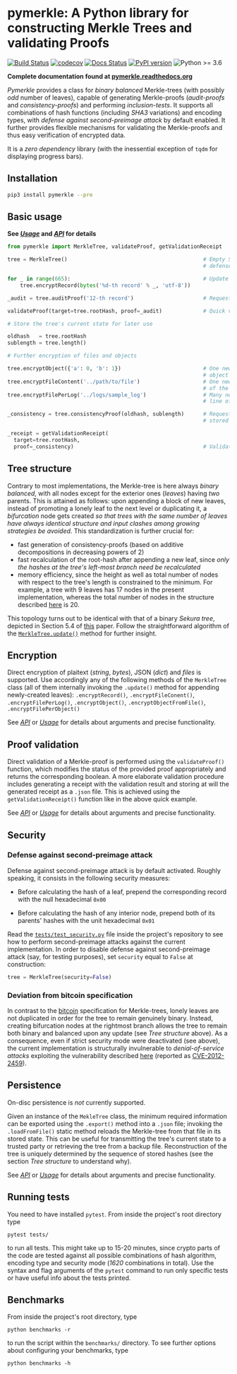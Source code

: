 # pymerkle: A Python library for constructing Merkle Trees and validating Proofs

[![Build Status](https://travis-ci.com/FoteinosMerg/pymerkle.svg?branch=master)](https://travis-ci.com/FoteinosMerg/pymerkle)
[![codecov](https://codecov.io/gh/FoteinosMerg/pymerkle/branch/master/graph/badge.svg)](https://codecov.io/gh/FoteinosMerg/pymerkle)
[![Docs Status](https://readthedocs.org/projects/pymerkle/badge/?version=latest)](http://pymerkle.readthedocs.org)
[![PyPI version](https://badge.fury.io/py/pymerkle.svg)](https://pypi.org/project/pymerkle/)
![Python >= 3.6](https://img.shields.io/badge/python-%3E%3D%203.6-blue.svg)

**Complete documentation found at [pymerkle.readthedocs.org](http://pymerkle.readthedocs.org/)**

_Pymerkle_ provides a class for _binary balanced_ Merkle-trees (with possibly
_odd_ number of leaves), capable of generating Merkle-proofs (_audit-proofs_
and _consistency-proofs_) and performing _inclusion-tests_. It supports all
combinations of hash functions (including _SHA3_ variations) and encoding
types, with _defense against second-preimage attack_ by default enabled.
It further provides flexible mechanisms for validating the Merkle-proofs
and thus easy verification of encrypted data.

It is a *zero dependency* library (with the inessential exception of `tqdm`
for displaying progress bars).

## Installation

```bash
pip3 install pymerkle --pre
```

## Basic usage

**See [_Usage_](USAGE.md) and [_API_](API.md) for details**

```python
from pymerkle import MerkleTree, validateProof, getValidationReceipt

tree = MerkleTree()                                           # Empty SHA256/UTF-8 Merkle-tree with
                                                              # defense against second-preimage attack

for _ in range(665):                                          # Update the tree with 666 records
    tree.encryptRecord(bytes('%d-th record' % _, 'utf-8'))

_audit = tree.auditProof('12-th record')                      # Request audit-proof for the given record        

validateProof(target=tree.rootHash, proof=_audit)             # Quick validation of the above proof (True)

# Store the tree's current state for later use

oldhash   = tree.rootHash
sublength = tree.length()

# Further encryption of files and objects

tree.encryptObject({'a': 0, 'b': 1})                          # One new leaf storing the provided
                                                              # object's digest
tree.encryptFileContent('../path/to/file')                    # One new leaf storing the digest
                                                              # of the provided file's content
tree.encryptFilePerLog('../logs/sample_log')                  # Many new leaves (one for each
                                                              # line of the provided file)

_consistency = tree.consistencyProof(oldhash, sublength)      # Request consistency-proof for the
                                                              # stored state of the Merkle-tree

_receipt = getValidationReceipt(
  target=tree.rootHash,
  proof=_consistency)                                         # Validate proof with receipt                                            
```

## Tree structure

Contrary to most implementations, the Merkle-tree is here always _binary balanced_,
with all nodes except for the exterior ones (_leaves_) having _two_ parents. This
is attained as follows: upon appending a block of new leaves, instead of promoting
a lonely leaf to the next level or duplicating it, a *bifurcation* node gets created
_so that trees with the same number of leaves have always identical structure and
input clashes among growing strategies be avoided_. This standardization is further
crucial for:

- fast generation of consistency-proofs (based on additive decompositions in decreasing
  powers of 2)
- fast recalculation of the root-hash after appending a new leaf, since _only the hashes
  at the tree's left-most branch need be recalculated_
- memory efficiency, since the height as well as total number of nodes with respect
  to the tree's length is constrained to the minimum. For example, a tree with 9
  leaves has 17 nodes in the present implementation, whereas the total number of
  nodes in the structure described
  [here](https://crypto.stackexchange.com/questions/22669/merkle-hash-tree-updates)
  is 20.

This topology turns out to be identical with that of a binary _Sekura tree_,
depicted in Section 5.4 of [this](https://keccak.team/files/Sakura.pdf) paper.
Follow the straightforward algorithm of the
[`MerkleTree.update()`](https://pymerkle.readthedocs.io/en/latest/_modules/pymerkle/tree.html#MerkleTree.update)
method for further insight.

## Encryption

Direct encryption of plaitext (_string_, _bytes_), JSON (_dict_) and _files_ is
supported. Use accordingly any of the following methods of the ``MerkleTree``
class (all of them internally invoking the ``.update()`` method for appending
newly-created leaves): ``.encryptRecord()``, ``.encryptFileConent()``,
``.encryptFilePerLog()``, ``.encryptObject()``, ``.encryptObjectFromFile()``,
``.encryptFilePerObject()``

See [_API_](API.md) or [_Usage_](USAGE.md) for details about arguments and
precise functionality.

## Proof validation

Direct validation of a Merkle-proof is performed using the ``validateProof()``
function, which modifies the status of the provided proof appropriately and
returns the corresponding boolean. A more elaborate validation procedure includes
generating a receipt with the validation result and storing at will the generated
receipt as a ``.json`` file. This is achieved using the ``getValidationReceipt()``
function like in the above quick example.

See [_API_](API.md) or [_Usage_](USAGE.md) for details about arguments and
precise functionality.

## Security

### Defense against second-preimage attack


Defense against second-preimage attack is by default activated. Roughly speaking,
it consists in the following security measures:

- Before calculating the hash of a leaf, prepend the corresponding record with
the null hexadecimal `0x00`

- Before calculating the hash of any interior node, prepend both of its parents'
hashes with the unit hexadecimal `0x01`

Read the
[`tests/test_security.py`](https://github.com/FoteinosMerg/pymerkle/blob/master/tests/test_security.py)
file inside the project's repository to see how to perform second-preimage attacks
against the current implementation. In order to disable defense against
second-preimage attack (say, for testing purposes), set ``security`` equal to
``False`` at construction:

```python
tree = MerkleTree(security=False)
```

### Deviation from bitcoin specification

In contrast to the
[bitcoin](https://en.bitcoin.it/wiki/Protocol_documentation#Merkle_Trees)
specification for Merkle-trees, lonely leaves are not duplicated in order for
the tree to remain genuinely binary. Instead, creating bifurcation nodes at the
rightmost branch allows the tree to remain both binary and balanced upon any update
(see _Tree structure_ above). As a consequence, even if strict security mode were
deactivated (see above), the current implementation is structurally invulnerable
to _denial-of-service attacks_ exploiting the vulnerability described
[here](https://github.com/bitcoin/bitcoin/blob/bccb4d29a8080bf1ecda1fc235415a11d903a680/src/consensus/merkle.cpp)
(reported as [CVE-2012-2459](https://nvd.nist.gov/vuln/detail/CVE-2012-2459)).

## Persistence

On-disc persistence is _not_ currently supported.

Given an instance of the ``MekleTree`` class, the minimum required information
can be exported using the ``.export()`` method into a ``.json`` file; invoking
the ``.loadFromFile()`` static method reloads the Merkle-tree from that file in
its stored state. This can be useful for transmitting the tree's current state
to a trusted party or retrieving the tree from a backup file. Reconstruction of
the tree is uniquely determined by the sequence of stored hashes (see the section
_Tree structure_ to understand why).

See [_API_](API.md) or [_Usage_](USAGE.md) for details about arguments and
precise functionality.

## Running tests

You need to have installed ``pytest``. From inside the project's root directory type

```shell
pytest tests/
```

to run all tests. This might take up to 15-20 minutes, since crypto parts of the
code are tested against all possible combinations of hash algorithm, encoding type
and security mode (_1620_ combinations in total). Use the syntax and flag arguments
of the `pytest` command to run only specific tests or have useful info about the
tests printed.


## Benchmarks

From inside the project's root directory, type

```shell
python benchmarks -r
```

to run the script within the `benchmarks/` directory. To see further options
about configuring your benchmarks, type

```shell
python benchmarks -h
```
